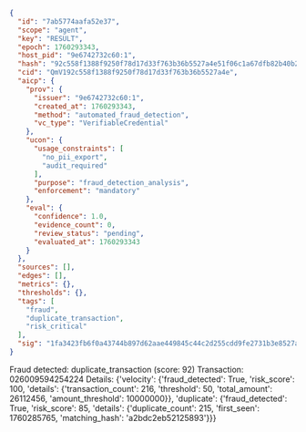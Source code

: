 ```json
{
  "id": "7ab5774aafa52e37",
  "scope": "agent",
  "key": "RESULT",
  "epoch": 1760293343,
  "host_pid": "9e6742732c60:1",
  "hash": "92c558f1388f9250f78d17d33f763b36b5527a4e51f06c1a67dfb82b40b261c1",
  "cid": "QmV192c558f1388f9250f78d17d33f763b36b5527a4e",
  "aicp": {
    "prov": {
      "issuer": "9e6742732c60:1",
      "created_at": 1760293343,
      "method": "automated_fraud_detection",
      "vc_type": "VerifiableCredential"
    },
    "ucon": {
      "usage_constraints": [
        "no_pii_export",
        "audit_required"
      ],
      "purpose": "fraud_detection_analysis",
      "enforcement": "mandatory"
    },
    "eval": {
      "confidence": 1.0,
      "evidence_count": 0,
      "review_status": "pending",
      "evaluated_at": 1760293343
    }
  },
  "sources": [],
  "edges": [],
  "metrics": {},
  "thresholds": {},
  "tags": [
    "fraud",
    "duplicate_transaction",
    "risk_critical"
  ],
  "sig": "1fa3423fb6f0a43744b897d62aae449845c44c2d255cdd9fe2731b3e8527a48b"
}
```

Fraud detected: duplicate_transaction (score: 92)
Transaction: 026009594254224
Details: {'velocity': {'fraud_detected': True, 'risk_score': 100, 'details': {'transaction_count': 216, 'threshold': 50, 'total_amount': 26112456, 'amount_threshold': 10000000}}, 'duplicate': {'fraud_detected': True, 'risk_score': 85, 'details': {'duplicate_count': 215, 'first_seen': 1760285765, 'matching_hash': 'a2bdc2eb52125893'}}}